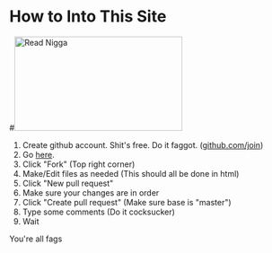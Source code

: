 # How to Into This Site
#<img src="http://i1303.photobucket.com/albums/ag153/ranzero15/Reaction%20Pic/ReadNiggaRead_zpse82079de.gif" alt="Read Nigga" style="width:299px;height:168px;">
1. Create github account. Shit's free. Do it faggot. (<a href="https://github.com/join">github.com/join</a>)
2. Go <a href="https://github.com/callmeish/callmeish.github.io">here</a>.
3. Click "Fork" (Top right corner)
4. Make/Edit files as needed (This should all be done in html)
5. Click "New pull request"
6. Make sure your changes are in order
7. Click "Create pull request" (Make sure base is "master")
8. Type some comments (Do it cocksucker)
9. Wait
  
You're all fags

